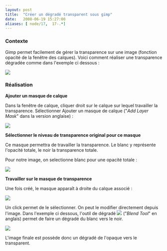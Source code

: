 ```yaml
---
layout: post
title:  "Créer un dégradé transparent sous gimp"
date:   2008-06-19 15:27:00
aliases: [ node/17,  17-.*]
---
```

### Contexte

Gimp permet facilement de gérer la transparence sur une image (fonction
opacité de la fenêtre des calques). Voici comment réaliser une
transparence dégradée comme dans l'exemple ci dessous :

![](//tutos.tangui.eu.org/files/exemple_image.png)

### Réalisation

**Ajouter un masque de calque**

Dans la fenêtre de calque, cliquer droit sur le calque sur lequel
travailler la transparence. Sélectionner Ajouter un masque de calque
("*Add Layer Mask*" dans la version anglaise) :

![](http://tutos.tangui.eu.org/files/Ajouter%20Calque.png)

**Sélectionner le niveau de transparence original pour ce masque**

Ce masque permettra de travailler la transparence. Le blanc y représente
l'opacité totale, le noir la transparence totale.

Pour notre image, on selectionne blanc pour une opacité totale :

![](//tutos.tangui.eu.org/files/Screenshot-Ajouter%20un%20masque%20de%20calque.png)

**Travailler sur le masque de transparence**

Une fois créé, le masque apparaît à droite du calque associé :

![](//tutos.tangui.eu.org/files/Calques.png)

Un click permet de le sélectionner. On peut le modifier directement
depuis l'image. Dans l'exemple ci dessous, l'outil de dégradé
![](http://tutos.tangui.eu.org/files/blend.png) ("*Blend Tool*" en
anglais) permet de faire un dégradé du blanc vers le noir.

![](//tutos.tangui.eu.org/files/Screenshot-Calques,%20Canaux,%20Chemins,%20Annuler%20|%20PP-AP,%20Brosses,%20Motifs,%20D%C3%A9grad%C3%A9s-1.png)

L'image finale est possède donc un dégradé de l'opaque vers le
transparent.

